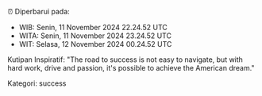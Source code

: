⏰ Diperbarui pada:
- WIB: Senin, 11 November 2024 22.24.52 UTC
- WITA: Senin, 11 November 2024 23.24.52 UTC
- WIT: Selasa, 12 November 2024 00.24.52 UTC

Kutipan Inspiratif:
"The road to success is not easy to navigate, but with hard work, drive and passion, it's possible to achieve the American dream."


Kategori: success

